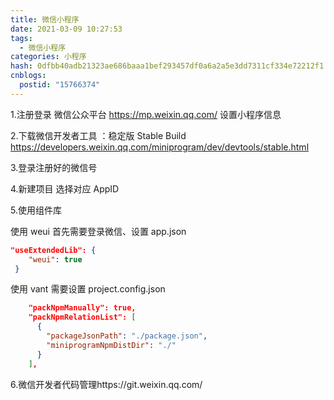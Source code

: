 ```yaml
---
title: 微信小程序
date: 2021-03-09 10:27:53
tags:
  - 微信小程序
categories: 小程序
hash: 0dfbb40adb21323ae686baaa1bef293457df0a6a2a5e3dd7311cf334e72212f1
cnblogs:
  postid: "15766374"
---
```


1.注册登录 微信公众平台 https://mp.weixin.qq.com/ 设置小程序信息

2.下载微信开发者工具 ：稳定版 Stable Build https://developers.weixin.qq.com/miniprogram/dev/devtools/stable.html

3.登录注册好的微信号

4.新建项目 选择对应 AppID

5.使用组件库

使用 weui 首先需要登录微信、设置 app.json

```json
"useExtendedLib": {
    "weui": true
 }
```

使用 vant 需要设置 project.config.json

```json
    "packNpmManually": true,
    "packNpmRelationList": [
      {
        "packageJsonPath": "./package.json",
        "miniprogramNpmDistDir": "./"
      }
    ],
```

6.微信开发者代码管理https://git.weixin.qq.com/

